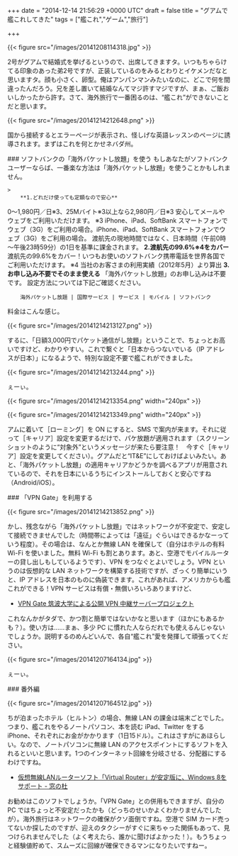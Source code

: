 
+++
date = "2014-12-14 21:56:29 +0000 UTC"
draft = false
title = "グアムで艦これしてきた"
tags = ["艦これ","ゲーム","旅行"]

+++


{{< figure src="/images/20141208114318.jpg"  >}}

2号がグアムで結婚式を挙げるというので、出席してきますタ。いつもちゃらけてる印象のあった弟2号ですが、正装しているのをみるとわりとイケメンだなと思いますタ。顔も小さく、卵型。俺はアンパンマンみたいなのに、どこで何を間違ったんだろう。兄を差し置いて結婚なんてマジ許すマジですが、まぁ、ご飯おいしかったから許す。さて、海外旅行で一番困るのは、“艦これ”ができないことだと思います。

{{< figure src="/images/20141214212648.png"  >}}

国から接続するとエラーページが表示され、怪しげな英語レッスンのページに誘導されます。まずはこれを何とかせネバダ州。

<div class="section">
    ### ソフトバンクの「海外パケットし放題」を使う
    もしあなたがソフトバンクユーザーならば、一番楽な方法は「海外パケットし放題」を使うことかもしれません。

    >
        **1.どれだけ使っても定額なので安心**
0～1,980円／日※3、25Mバイト※3以上なら2,980円／日※3
安心してメールやウェブをご利用いただけます。
※3
iPhone、iPad、SoftBank スマートフォンでウェブ（3G）をご利用の場合。iPhone、iPad、SoftBank スマートフォンでウェブ（3G）をご利用の場合。
渡航先の現地時間ではなく、日本時間（午前0時～午後23時59分）の1日を基準に課金されます。
**2.渡航先の99.6%※4をカバー**
渡航先の99.6%をカバー！いつもお使いのソフトバンク携帯電話を世界各国でご利用いただけます。
※4
当社のお客さまの利用実績（2012年5月）より算出
**3.お申し込み不要でそのまま使える**
「海外パケットし放題」のお申し込みは不要です。
設定方法については下記ご確認ください。

        海外パケットし放題 | 国際サービス | サービス | モバイル | ソフトバンク
    
料金はこんな感じ。

{{< figure src="/images/20141214213127.png"  >}}

するに、「日額3,000円でパケット通信がし放題」ということで、ちょっとお高いですけど、わかりやすい。これで繋ぐと「日本からつないでいる（IP アドレスが日本）」になるようで、特別な設定不要で艦これができました。

{{< figure src="/images/20141214213244.png"  >}}

ぇーぃ。

{{< figure src="/images/20141214213354.png" width="240px" >}}



{{< figure src="/images/20141214213349.png" width="240px" >}}

アムに着いて［ローミング］を ON にすると、SMS で案内が来ます。それに従って［キャリア］設定を変更するだけで、パケ放題が適用されます（スクリーンショットのように“対象外”というメッセージが来たら要注意！　今すぐ［キャリア］設定を変更してください）。グアムだと“IT&amp;E”にしておけばよいみたい。あと、「海外パケットし放題」の適用キャリアかどうかを調べるアプリが用意されているので、それを日本にいるうちにインストールしておくと安心ですね（Android/iOS）。

</div>
<div class="section">
    ### 「VPN Gate」を利用する
    

{{< figure src="/images/20141214213852.png"  >}}

かし、残念ながら「海外パケットし放題」ではネットワークが不安定で、安定して接続できませんでした（時間帯によっては「遠征」ぐらいはできるかなーっていう程度）。その場合は、なんとか無線 LAN を確保して（自分はホテルの有料 Wi-Fi を使いました。無料 Wi-Fi も割とあります。あと、空港でモバイルルーターの貸し出しもしているようです）、VPN をつなぐとよいでしょう。VPN というのは仮想的な LAN ネットワークを構築する技術ですが、ざっくり簡単にいうと、IP アドレスを日本のものに偽装できます。これがあれば、アメリカからも艦これができる！VPN サービスは有償・無償いろいろありますけど、

<ul>
<li><a href="http://www.vpngate.net/ja/">VPN Gate 筑波大学による公開 VPN 中継サーバープロジェクト</a></li>
</ul>これなんかがタダで、かつ割と簡単ではないかなと思います（ほかにもあるかも？）。使い方は……まぁ、多少 PC に慣れた人ならだれでも使えるんじゃないでしょうか。説明するのめんどいんで、各自“艦これ”愛を発揮して頑張ってください。

{{< figure src="/images/20141207164134.jpg"  >}}

ぇーぃ。

</div>
<div class="section">
    ### 番外編
    

{{< figure src="/images/20141207164512.jpg"  >}}

ちが泊まったホテル（ヒルトン）の場合、無線 LAN の課金は端末ごとでした。つまり、艦これをやるノートパソコン、本を読む iPad、Twitter をする iPhone、それぞれにお金がかかります（1日15ドル）。これはさすがにあほらしい。なので、ノートパソコンに無線 LAN のアクセスポイントにするソフトを入れるといいと思います。1つのインターネット回線を分岐させる、分配器にするわけですね。

<ul>
<li><a href="http://www.forest.impress.co.jp/docs/news/20130212_587364.html">仮想無線LANルーターソフト「Virtual Router」が安定版に、Windows 8をサポート - 窓の杜</a></li>
</ul>お勧めはこのソフトでしょうか。「VPN Gate」との併用もできますが、自分の PC ではちょっと不安定だったかも（どっちのせいかよくわかりませんでしたが）。海外旅行はネットワークの確保がクソ面倒ですね。空港で SIM カード売ってないか探したのですが、迎えのタクシーがすぐに来ちゃった関係もあって、見つけられませんでした（よく考えたら、誰かに聞けばよかった！）。もうちょっと経験値貯めて、スムーズに回線が確保できるマンになりたいですねー。

</div>

